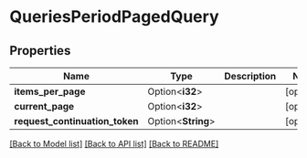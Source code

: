 # QueriesPeriodPagedQuery

## Properties

Name | Type | Description | Notes
------------ | ------------- | ------------- | -------------
**items_per_page** | Option<**i32**> |  | [optional]
**current_page** | Option<**i32**> |  | [optional]
**request_continuation_token** | Option<**String**> |  | [optional]

[[Back to Model list]](../README.md#documentation-for-models) [[Back to API list]](../README.md#documentation-for-api-endpoints) [[Back to README]](../README.md)


